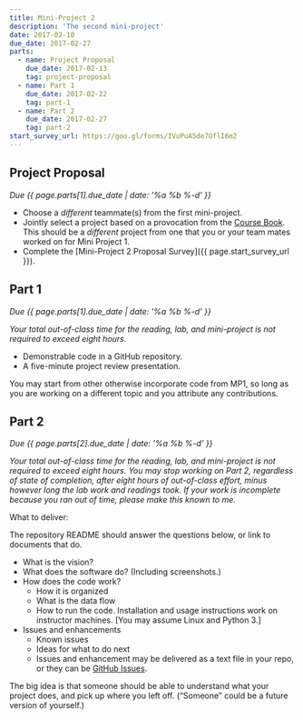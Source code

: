 ```yaml
---
title: Mini-Project 2
description: 'The second mini-project'
date: 2017-02-10
due_date: 2017-02-27
parts:
  - name: Project Proposal
    due_date: 2017-02-13
    tag: project-proposal
  - name: Part 1
    due_date: 2017-02-22
    tag: part-1
  - name: Part 2
    due_date: 2017-02-27
    tag: part-2
start_survey_url: https://goo.gl/forms/IVuPuA5de7OflI6m2
---
```


## Project Proposal

<i>Due {{ page.parts[1].due_date | date: '%a %b %-d' }}</i>

* Choose a *different* teammate(s) from the first mini-project.
* Jointly select a project based on a provocation from the [Course Book](/files/HtL_web-book-1.pdf). This should be a *different* project from one that you or your team mates worked on for Mini Project 1.
* Complete the [Mini-Project 2 Proposal Survey]({{ page.start_survey_url }}).


## Part 1

<i>Due {{ page.parts[1].due_date | date: '%a %b %-d' }}</i>

<i>Your total out-of-class time for the reading, lab, and mini-project is not required to exceed eight hours.</i>

* Demonstrable code in a GitHub repository.
* A five-minute project review presentation.

You may start from other otherwise incorporate code from MP1, so long as you are working on a different topic and
you attribute any contributions.


## Part 2

<i>Due {{ page.parts[2].due_date | date: '%a %b %-d' }}</i>

<i>Your total out-of-class time for the reading, lab, and mini-project is not required to exceed eight hours.
You may stop working on Part 2, regardless of state of completion, after eight hours of out-of-class effort, minus however long the lab work and readings took.
If your work is incomplete because you ran out of time, please make this known to me.</i>

What to deliver:

The repository README should answer the questions below, or link to documents that do.

* What is the vision?
* What does the software do? (Including screenshots.)
* How does the code work?
  * How it is organized
  * What is the data flow
  * How to run the code. Installation and usage instructions work on instructor machines. [You may assume Linux and Python 3.]
* Issues and enhancements
  * Known issues
  * Ideas for what to do next
  * Issues and enhancement may be delivered as a text file in your repo, or they can be [GitHub Issues](https://guides.github.com/features/issues/).

The big idea is that someone should be able to understand what your project does, and pick up where you left off. (“Someone” could be a future version of yourself.)
